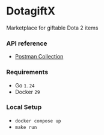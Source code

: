 # DotagiftX

Marketplace for giftable Dota 2 items

### API reference

- [Postman Collection](/postman.json)

### Requirements

- Go `1.24`
- Docker `29`

### Local Setup

- `docker compose up`
- `make run`
